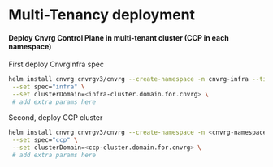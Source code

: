 # Multi-Tenancy deployment

#### Deploy Cnvrg Control Plane in multi-tenant cluster (CCP in each namespace)  

First deploy CnvrgInfra spec  
```bash
helm install cnvrg cnvrgv3/cnvrg --create-namespace -n cnvrg-infra --timeout 1500s \
 --set spec="infra" \
 --set clusterDomain=<infra-cluster.domain.for.cnvrg> \
 # add extra params here 
``` 

Second, deploy CCP  cluster

```bash
helm install cnvrg cnvrgv3/cnvrg --create-namespace -n <cnvrg-namespace> --timeout 1500s \
 --set spec="ccp" \
 --set clusterDomain=<ccp-cluster.domain.for.cnvrg> \
 # add extra params here 
```

